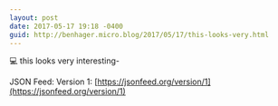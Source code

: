 ```yaml
---
layout: post
date: 2017-05-17 19:18 -0400
guid: http://benhager.micro.blog/2017/05/17/this-looks-very.html
---
```

💻 this looks very interesting-

JSON Feed: Version 1: [https://jsonfeed.org/version/1](https://jsonfeed.org/version/1)
